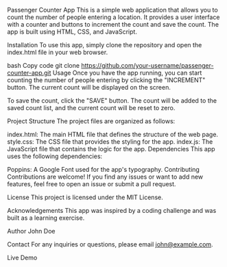 Passenger Counter App
This is a simple web application that allows you to count the number of people entering a location. It provides a user interface with a counter and buttons to increment the count and save the count. The app is built using HTML, CSS, and JavaScript.

Installation
To use this app, simply clone the repository and open the index.html file in your web browser.

bash
Copy code
git clone https://github.com/your-username/passenger-counter-app.git
Usage
Once you have the app running, you can start counting the number of people entering by clicking the "INCREMENT" button. The current count will be displayed on the screen.

To save the count, click the "SAVE" button. The count will be added to the saved count list, and the current count will be reset to zero.

Project Structure
The project files are organized as follows:

index.html: The main HTML file that defines the structure of the web page.
style.css: The CSS file that provides the styling for the app.
index.js: The JavaScript file that contains the logic for the app.
Dependencies
This app uses the following dependencies:

Poppins: A Google Font used for the app's typography.
Contributing
Contributions are welcome! If you find any issues or want to add new features, feel free to open an issue or submit a pull request.

License
This project is licensed under the MIT License.

Acknowledgements
This app was inspired by a coding challenge and was built as a learning exercise.

Author
John Doe

Contact
For any inquiries or questions, please email john@example.com.

Live Demo
